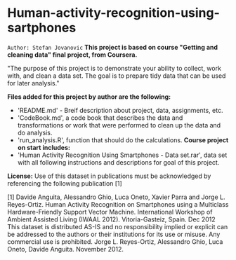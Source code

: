Human-activity-recognition-using-sartphones
============================================
`Author: Stefan Jovanovic`
**This project is based on course "Getting and cleaning data" final project, from Coursera.**

"The purpose of this project is to demonstrate your ability to collect, work with, and clean a data set. The goal is to prepare tidy data that can be used for later analysis."

**Files added for this project by author are the following:**
- 'README.md' - Breif description about project, data, assignments, etc. 
- 'CodeBook.md', a code book that describes the data and transformations or work that were performed to clean up the data and do analysis. 
- 'run_analysis.R', function that should do the calculations.
**Course project on start includes:**  
- 'Human Activity Recognition Using Smartphones - Data set.rar', data set with all following instructions and descriptions for goal of this project.



**License:**
Use of this dataset in publications must be acknowledged by referencing the following publication [1] 

[1] Davide Anguita, Alessandro Ghio, Luca Oneto, Xavier Parra and Jorge L. Reyes-Ortiz. Human Activity Recognition on Smartphones using a Multiclass Hardware-Friendly Support Vector Machine. International Workshop of Ambient Assisted Living (IWAAL 2012). Vitoria-Gasteiz, Spain. Dec 2012
This dataset is distributed AS-IS and no responsibility implied or explicit can be addressed to the authors or their institutions for its use or misuse. Any commercial use is prohibited.
Jorge L. Reyes-Ortiz, Alessandro Ghio, Luca Oneto, Davide Anguita. November 2012.

